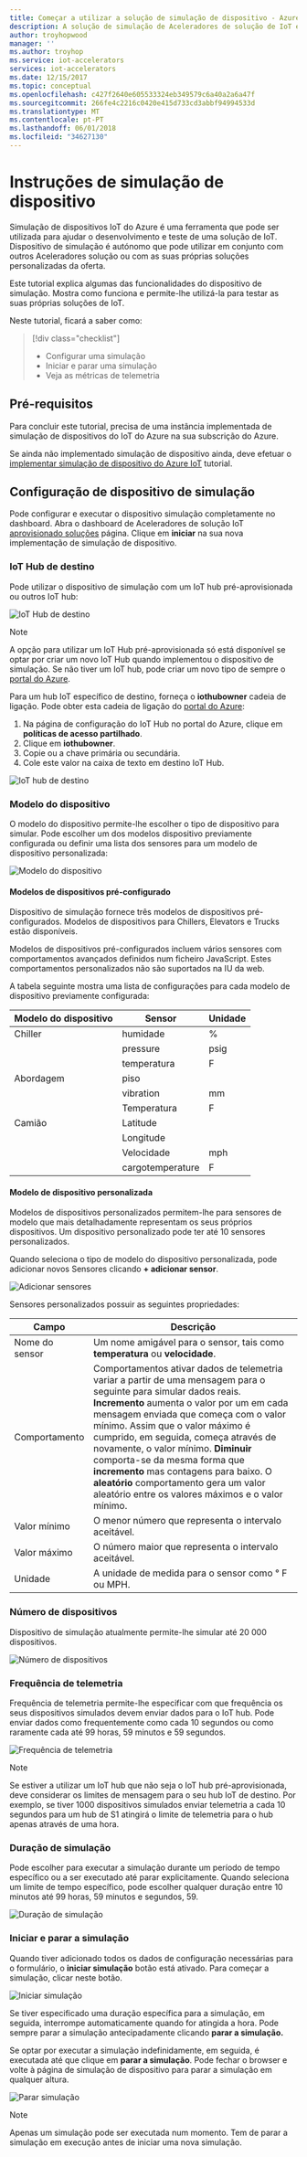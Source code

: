 ```yaml
---
title: Começar a utilizar a solução de simulação de dispositivo - Azure | Microsoft Docs
description: A solução de simulação de Aceleradores de solução de IoT é uma ferramenta que pode ser utilizada para ajudar o desenvolvimento e teste de uma solução de IoT. O serviço de simulação é autónomo oferta que pode ser utilizado em conjunto com outros Aceleradores solução ou utilizado com as suas próprias soluções personalizadas.
author: troyhopwood
manager: ''
ms.author: troyhop
ms.service: iot-accelerators
services: iot-accelerators
ms.date: 12/15/2017
ms.topic: conceptual
ms.openlocfilehash: c427f2640e605533324eb349579c6a40a2a6a47f
ms.sourcegitcommit: 266fe4c2216c0420e415d733cd3abbf94994533d
ms.translationtype: MT
ms.contentlocale: pt-PT
ms.lasthandoff: 06/01/2018
ms.locfileid: "34627130"
---
```

# <a name="device-simulation-walkthrough"></a>Instruções de simulação de dispositivo

Simulação de dispositivos IoT do Azure é uma ferramenta que pode ser utilizada para ajudar o desenvolvimento e teste de uma solução de IoT. Dispositivo de simulação é autónomo que pode utilizar em conjunto com outros Aceleradores solução ou com as suas próprias soluções personalizadas da oferta.

Este tutorial explica algumas das funcionalidades do dispositivo de simulação. Mostra como funciona e permite-lhe utilizá-la para testar as suas próprias soluções de IoT.

Neste tutorial, ficará a saber como:

>[!div class="checklist"]
> * Configurar uma simulação
> * Iniciar e parar uma simulação
> * Veja as métricas de telemetria

## <a name="prerequisites"></a>Pré-requisitos

Para concluir este tutorial, precisa de uma instância implementada de simulação de dispositivos do IoT do Azure na sua subscrição do Azure.

Se ainda não implementado simulação de dispositivo ainda, deve efetuar o [implementar simulação de dispositivo do Azure IoT](iot-accelerators-device-simulation-deploy.md) tutorial.

## <a name="configuring-device-simulation"></a>Configuração de dispositivo de simulação

Pode configurar e executar o dispositivo simulação completamente no dashboard. Abra o dashboard de Aceleradores de solução IoT [aprovisionado soluções](https://www.azureiotsolutions.com/) página. Clique em **iniciar** na sua nova implementação de simulação de dispositivo.

### <a name="target-iot-hub"></a>IoT Hub de destino

Pode utilizar o dispositivo de simulação com um IoT hub pré-aprovisionada ou outros IoT hub:

![IoT Hub de destino](./media/iot-accelerators-device-simulation-explore/targethub.png)

> [!NOTE]
> A opção para utilizar um IoT Hub pré-aprovisionada só está disponível se optar por criar um novo IoT Hub quando implementou o dispositivo de simulação. Se não tiver um IoT hub, pode criar um novo tipo de sempre o [portal do Azure](https://portal.azure.com).

Para um hub IoT específico de destino, forneça o **iothubowner** cadeia de ligação. Pode obter esta cadeia de ligação do [portal do Azure](https://portal.azure.com):

1. Na página de configuração do IoT Hub no portal do Azure, clique em **políticas de acesso partilhado**.
1. Clique em **iothubowner**.
1. Copie ou a chave primária ou secundária.
1. Cole este valor na caixa de texto em destino IoT Hub.

![IoT hub de destino](./media/iot-accelerators-device-simulation-explore/connectionstring.png)

### <a name="device-model"></a>Modelo do dispositivo

O modelo do dispositivo permite-lhe escolher o tipo de dispositivo para simular. Pode escolher um dos modelos dispositivo previamente configurada ou definir uma lista dos sensores para um modelo de dispositivo personalizada:

![Modelo do dispositivo](./media/iot-accelerators-device-simulation-explore/devicemodel.png)

#### <a name="pre-configured-device-models"></a>Modelos de dispositivos pré-configurado

Dispositivo de simulação fornece três modelos de dispositivos pré-configurados. Modelos de dispositivos para Chillers, Elevators e Trucks estão disponíveis.

Modelos de dispositivos pré-configurados incluem vários sensores com comportamentos avançados definidos num ficheiro JavaScript. Estes comportamentos personalizados não são suportados na IU da web. 

A tabela seguinte mostra uma lista de configurações para cada modelo de dispositivo previamente configurada:

| Modelo do dispositivo | Sensor | Unidade | 
| -------------| ------ | -----| 
| Chiller | humidade | % |
| | pressure | psig | 
| | temperatura | F | 
| Abordagem | piso | 
| | vibration | mm | 
| | Temperatura | F | 
| Camião | Latitude | |
| | Longitude | | 
| | Velocidade | mph | 
| | cargotemperature | F | 

#### <a name="custom-device-model"></a>Modelo de dispositivo personalizada

Modelos de dispositivos personalizados permitem-lhe para sensores de modelo que mais detalhadamente representam os seus próprios dispositivos. Um dispositivo personalizado pode ter até 10 sensores personalizados.

Quando seleciona o tipo de modelo do dispositivo personalizada, pode adicionar novos Sensores clicando **+ adicionar sensor**.

![Adicionar sensores](./media/iot-accelerators-device-simulation-explore/customsensors.png)

Sensores personalizados possuir as seguintes propriedades:

| Campo | Descrição |
| ----- | ----------- |
| Nome do sensor | Um nome amigável para o sensor, tais como **temperatura** ou **velocidade**. |
| Comportamento | Comportamentos ativar dados de telemetria variar a partir de uma mensagem para o seguinte para simular dados reais. **Incremento** aumenta o valor por um em cada mensagem enviada que começa com o valor mínimo. Assim que o valor máximo é cumprido, em seguida, começa através de novamente, o valor mínimo. **Diminuir** comporta-se da mesma forma que **incremento** mas contagens para baixo. O **aleatório** comportamento gera um valor aleatório entre os valores máximos e o valor mínimo. |
| Valor mínimo | O menor número que representa o intervalo aceitável. |
| Valor máximo | O número maior que representa o intervalo aceitável. |
| Unidade | A unidade de medida para o sensor como ° F ou MPH. |

### <a name="number-of-devices"></a>Número de dispositivos

Dispositivo de simulação atualmente permite-lhe simular até 20 000 dispositivos.

![Número de dispositivos](./media/iot-accelerators-device-simulation-explore/numberofdevices.png)

### <a name="telemetry-frequency"></a>Frequência de telemetria

Frequência de telemetria permite-lhe especificar com que frequência os seus dispositivos simulados devem enviar dados para o IoT hub. Pode enviar dados como frequentemente como cada 10 segundos ou como raramente cada até 99 horas, 59 minutos e 59 segundos.

![Frequência de telemetria](./media/iot-accelerators-device-simulation-explore/frequency.png)

> [!NOTE]
> Se estiver a utilizar um IoT hub que não seja o IoT hub pré-aprovisionada, deve considerar os limites de mensagem para o seu hub IoT de destino. Por exemplo, se tiver 1000 dispositivos simulados enviar telemetria a cada 10 segundos para um hub de S1 atingirá o limite de telemetria para o hub apenas através de uma hora.

### <a name="simulation-duration"></a>Duração de simulação

Pode escolher para executar a simulação durante um período de tempo específico ou a ser executado até parar explicitamente. Quando seleciona um limite de tempo específico, pode escolher qualquer duração entre 10 minutos até 99 horas, 59 minutos e segundos, 59.

![Duração de simulação](./media/iot-accelerators-device-simulation-explore/duration.png)

### <a name="start-and-stop-the-simulation"></a>Iniciar e parar a simulação

Quando tiver adicionado todos os dados de configuração necessárias para o formulário, o **iniciar simulação** botão está ativado. Para começar a simulação, clicar neste botão.

![Iniciar simulação](./media/iot-accelerators-device-simulation-explore/start.png)

Se tiver especificado uma duração específica para a simulação, em seguida, interrompe automaticamente quando for atingida a hora. Pode sempre parar a simulação antecipadamente clicando **parar a simulação.**

Se optar por executar a simulação indefinidamente, em seguida, é executada até que clique em **parar a simulação**. Pode fechar o browser e volte à página de simulação de dispositivo para parar a simulação em qualquer altura.

![Parar simulação](./media/iot-accelerators-device-simulation-explore/stop.png)

> [!NOTE]
> Apenas um simulação pode ser executada num momento. Tem de parar a simulação em execução antes de iniciar uma nova simulação.

